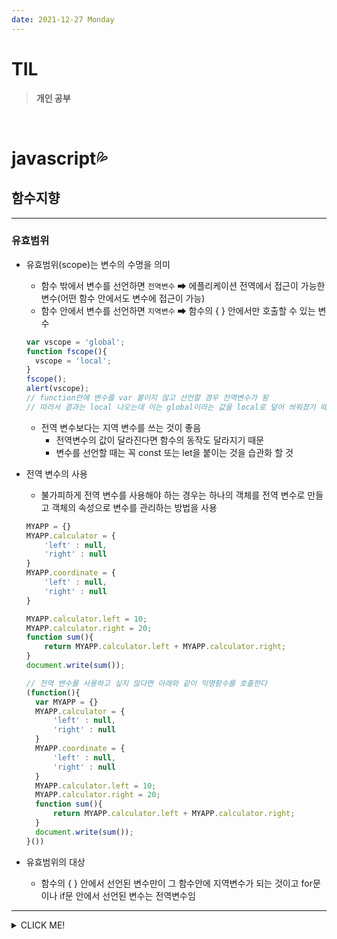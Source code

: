 ```yaml
---
date: 2021-12-27 Monday
---
```


# TIL

> **개인 공부**
<br />

# javascript💦

## **함수지향**
---

### **유효범위**

- 유효범위(scope)는 변수의 수명을 의미
  - 함수 밖에서 변수를 선언하면 `전역변수` ➡ 에플리케이션 전역에서 접근이 가능한 변수(어떤 함수 안에서도 변수에 접근이 가능)
  - 함수 안에서 변수를 선언하면 `지역변수` ➡ 함수의 { } 안에서만 호출할 수 있는 변수
  ```js
  var vscope = 'global';
  function fscope(){
    vscope = 'local';
  }
  fscope();
  alert(vscope);
  // function안에 변수를 var 붙이지 않고 선언할 경우 전역변수가 됨
  // 따라서 결과는 local 나오는데 이는 global이라는 값을 local로 덮어 씌워졌기 때문
  ```

  - 전역 변수보다는 지역 변수를 쓰는 것이 좋음
    - 전역변수의 값이 달라진다면 함수의 동작도 달라지기 때문
    - 변수를 선언할 때는 꼭 const 또는 let을 붙이는 것을 습관화 할 것

- 전역 변수의 사용
  - 불가피하게 전역 변수를 사용해야 하는 경우는 하나의 객체를 전역 변수로 만들고 객체의 속성으로 변수를 관리하는 방법을 사용
  ```js
  MYAPP = {}
  MYAPP.calculator = {
      'left' : null,
      'right' : null
  }
  MYAPP.coordinate = {
      'left' : null,
      'right' : null
  }
  
  MYAPP.calculator.left = 10;
  MYAPP.calculator.right = 20;
  function sum(){
      return MYAPP.calculator.left + MYAPP.calculator.right;
  }
  document.write(sum());

  // 전역 변수를 사용하고 싶지 않다면 아래와 같이 익명함수를 호출한다
  (function(){
    var MYAPP = {}
    MYAPP.calculator = {
        'left' : null,
        'right' : null
    }
    MYAPP.coordinate = {
        'left' : null,
        'right' : null
    }
    MYAPP.calculator.left = 10;
    MYAPP.calculator.right = 20;
    function sum(){
        return MYAPP.calculator.left + MYAPP.calculator.right;
    }
    document.write(sum());
  }())
  ```

- 유효범위의 대상
  - 함수의 { } 안에서 선언된 변수만이 그 함수안에 지역변수가 되는 것이고 for문이나 if문 안에서 선언된 변수는 전역변수임

---

<details>
<summary>CLICK ME!</summary>  

- 

</detials>  
